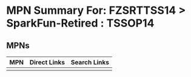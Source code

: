 



# MPN Summary For: FZSRTTSS14 > SparkFun-Retired : TSSOP14

## MPNs
  

|MPN|Direct Links|Search Links|
| :--- | :--- | :--- |
||||
